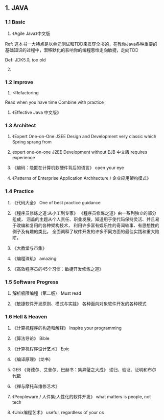 ## 1. JAVA
### 1.1 Basic

1. 《Agile Java》中文版

Ref: 这本书一大特点是以单元测试和TDD来贯穿全书的，在教你Java各种重要的基础知识的过程中，潜移默化的影响你的编程思维走向敏捷，走向TDD

Def: JDK5.0, too old

2.

### 1.2 Improve

1. <Refactoring

Read when you have time
Combine with practice

1. 《Effective Java 中文版》

### 1.3 Architect
1. 《Expert One-on-One J2EE Design and Development
very classic
which Spring sprang from

1. expert one-on-one J2EE Development without EJB 中文版
requires experience

1. 《编码：隐匿在计算机软硬件背后的语言》
open your eye

1. 《Patterns of Enterprise Application Architecture / 企业应用架构模式》

### 1.4 Practice

1. 《代码大全》
One of best practice guidance

1. 《程序员修炼之道:从小工到专家》
《程序员修炼之道》由一系列独立的部分组成， 涵盖的主题从个人责任、职业发展，知道用于使代码保持灵活、并且易于改编和复用的各种架构技术， 利用许多富有娱乐性的奇闻轶事、有思想性的例子及有趣的类比， 全面阐释了软件开发的许多不同方面的最佳实践和重大陷阱。

1. 《大教堂与市集》

1. 《编程珠玑》
amazing

1. 《高效程序员的45个习惯：敏捷开发修炼之道》

### 1.5 Software Progress
1. 解析极限编程（第二版）
Must read

1. 《敏捷软件开发原则、模式与实践》
各种面向对象软件开发的各种模式


### 1.6 Hell & Heaven
1. 《计算机程序的构造和解释》
Inspire your programming

1. 《算法导论》
Bible

1. 《计算机程序设计艺术》
Epic

1. 《编译原理》（龙书）

1. GEB 《哥德尔、艾舍尔、巴赫书：集异璧之大成》
递归、验证、证明和布尔代数

1. 《禅与摩托车维修艺术》

1. 《Peopleware / 人件集:人性化的软件开发》
what matters is people, not tech

1. 《Unix编程艺术》
useful, regardless of your os



